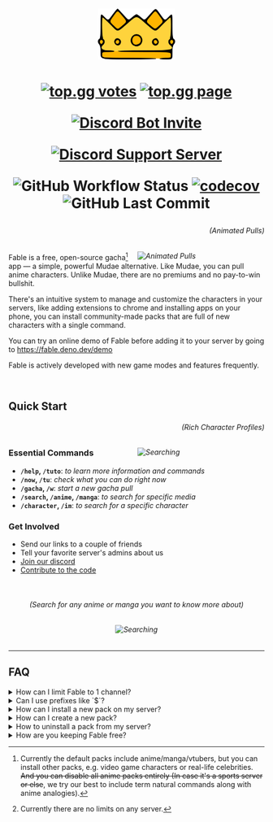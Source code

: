 <h1 align="center">
  <img height="100" src="./assets/splash.png" alt="Fable Logo">
</h1>

<!-- User badges  -->

<h1 align="center">

[![top.gg votes](https://top.gg/api/widget/upvotes/1041970851559522304.svg?noavatar=true)](https://top.gg/bot/1041970851559522304/vote)
[![top.gg page](https://top.gg/api/widget/servers/1041970851559522304.svg?noavatar=true)](https://top.gg/bot/1041970851559522304)

[![Discord Bot Invite](https://img.shields.io/badge/Add%20Fable%20to%20Your%20Server-blue?style=for-the-badge&logo=discord&logoColor=white)](https://discord.com/api/oauth2/authorize?client_id=1041970851559522304&scope=applications.commands%20bot)

[![Discord Support Server](https://img.shields.io/discord/992416714497212518?label=Discord%20Support%20Server&style=for-the-badge)][discord]

<!-- Development badges -->

![GitHub Workflow Status](https://img.shields.io/github/actions/workflow/status/ker0olos/fable/deno.yml?branch=main&style=for-the-badge&label=tests)
[![codecov](https://img.shields.io/codecov/c/gh/ker0olos/fable/main?style=for-the-badge&token=3C7ZTHzGqC)](https://app.codecov.io/github/ker0olos/fable)
![GitHub Last Commit](https://img.shields.io/github/last-commit/ker0olos/fable?style=for-the-badge&label=Last%20Update)

</h1>

<i>
  <h6 align="right">(Animated Pulls)</h6>
  <img align="right" width="250" src="https://user-images.githubusercontent.com/52022280/227321932-2ad8d36c-e56c-46e9-91da-161b79eeb029.gif" alt="Animated Pulls">
</i>

Fable is a free, open-source gacha[^1] app — a simple, powerful Mudae
alternative. Like Mudae, you can pull anime characters. Unlike Mudae, there are
no premiums and no pay-to-win bullshit.

There's an intuitive system to manage and customize the characters in your
servers, like adding extensions to chrome and installing apps on your phone, you
can install community-made packs that are full of new characters with a single
command.

[^1]: Currently the default packs include anime/manga/vtubers, but you can
install other packs, e.g. video game characters or real-life celebrities. ~~And
you can disable all anime packs entirely (In case it's a sports server or
else~~, we try our best to include term natural commands along with anime
analogies).

You can try an online demo of Fable before adding it to your server by going to
<https://fable.deno.dev/demo>

Fable is actively developed with new game modes and features frequently.

<br clear="right"/>

## Quick Start

<i>
  <h6 align="right">(Rich Character Profiles)</h6>
  <img align="right" width="250" src="https://user-images.githubusercontent.com/52022280/227323628-17674f52-bb3a-460f-965a-d316cbed7932.png" alt="Searching">
</i>

### Essential Commands

- **`/help`, `/tuto`**: _to learn more information and commands_
- **`/now`, `/tu`**: _check what you can do right now_
- **`/gacha`, `/w`**: _start a new gacha pull_
- **`/search`, `/anime`, `/manga`**: _to search for specific media_
- **`/character`, `/im`**: _to search for a specific character_

### Get Involved

- Send our links to a couple of friends
- Tell your favorite server's admins about us
- [Join our discord][discord]
- [Contribute to the code][contributing]

<br clear="right"/>

<h6 align="center">(Search for any anime or manga you want to know more about)</h6>
<h6 align="center">
  <img  width="500" src="https://user-images.githubusercontent.com/52022280/227324461-079c4bca-ae1d-4df9-bea5-99f02eba68d5.png" alt="Searching">
</h6>

---

## FAQ

<details><summary>How can I limit Fable to 1 channel?</summary>
<p>

Go to **Server Settings** then **Integrations** then **Fable**\
From there you can control the permissions globally or even per command.

</p>
</details>

<details><summary>Can I use prefixes like `$`?</summary>
<p>

**No**. Fable was built from the ground up to only support slash commands,
prefixes are an entirely different thing that requires the bot to manually
monitor all incoming messages in a server. We won't add prefixes to Fable, but
you can go tell discord to add custom prefixes to "slash" commands instead of
"/" for all bots.

</p>
</details>

<details><summary>How can I install a new pack on my server?</summary>
<p>

We plan to have a Marketplace command where you can browse and install popular
but for now we have a channel in our discord where people share the packs they
made.\
Check them then use
`/packs install github: https://github.com/username/packname`

</p>
</details>

<details><summary>How can I create a new pack?</summary>
<p>

Currently, it's only possible through editing JSON files. Please visit check
[fable-community/example](https://github.com/fable-community/fable-pack-example),
it includes most of the info you need.

</p>
</details>

<details><summary>How to uninstall a pack from my server?</summary>
<p>

Use `/packs community` or `/packs uninstall id: pack-id`.

</p>
</details>

<details><summary>How are you keeping Fable free?</summary>
<p>

We're using serverless for the servers and the database, which is much cheaper
to maintain right now.

If things get out of hand we'll rate limit big servers for something like 1M
command calls per month[^2]. only server owners will be required to cover what
"their" server costs us (their portion of the bill), we'll keep covering the
bill for small servers with less activity.

Fable will always remain 100% free-to-play to the players.

</p>
</details>

[^2]: Currently there are no limits on any server.

[discord]: https://discord.gg/ceKyEfhyPQ
[contributing]: https://github.com/ker0olos/fable/wiki/Contributing
